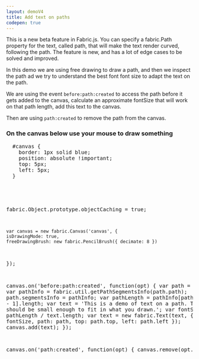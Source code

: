 ```yaml
---
layout: demoV4
title: Add text on paths
codepen: true
---
```

This is a new beta feature in Fabric.js.
You can specify a fabric.Path property for the text, called path, that will make the text render curved, following the path.
The feature is new, and has a lot of edge cases to be solved and improved.

In this demo we are using free drawing to draw a path, and then we inspect the path ad we try to understand the best font font size to adapt the text on the path.

We are using the event `before:path:created` to access the path before it gets added to the canvas, calculate an approximate fontSize that will work on that path length, add this text to the canvas.

Then are using `path:created` to remove the path from the canvas.

### On the canvas below use your mouse to draw something

<div
  class="codepen-later"
  data-editable="true"
  data-height="500"
  data-default-tab="result"
>
<pre data-lang="css" data-options-autoprefixer="true">
  #canvas {
  	border: 1px solid blue;
    position: absolute !important;
    top: 5px;
    left: 5px;
  }
</pre>
<pre data-lang="html">
  <canvas id="canvas" width="500" height="400" ></canvas>
</pre>
<pre data-lang="js">

  fabric.Object.prototype.objectCaching = true;

	var canvas = new fabric.Canvas('canvas', {
    isDrawingMode: true,
    freeDrawingBrush: new fabric.PencilBrush({ decimate: 8 })
  });

  canvas.on('before:path:created', function(opt) {
    var path = opt.path;
    var pathInfo = fabric.util.getPathSegmentsInfo(path.path);
    path.segmentsInfo = pathInfo;
    var pathLength = pathInfo[pathInfo.length - 1].length;
    var text = 'This is a demo of text on a path. This text should be small enough to fit in what you drawn.';
    var fontSize = 2.5 * pathLength / text.length;
    var text = new fabric.Text(text, { fontSize: fontSize, path: path, top: path.top, left: path.left });
    canvas.add(text);
  });

  canvas.on('path:created', function(opt) {
    canvas.remove(opt.path);
  })
</pre>
</div>

